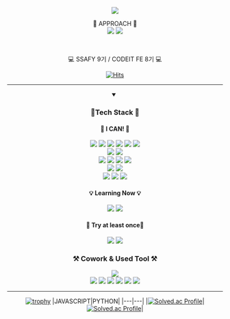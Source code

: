 <div align="center">
<img src="https://capsule-render.vercel.app/api?type=waving&color=gradient&customColorList=0,1,2&height=400&section=header&text=Welcome&desc=Seong-Gu`s%20Memorial&descAlign=80&descAlignY=65&stroke=ffffff&animation=fadeIn&fontSize=80&fontColor=fffff0" />


📲 APPROACH 📲
  <br/>
<a href="https://www.instagram.com/seongku05/" target="_blank"><img src="https://img.shields.io/badge/seongku05-E4405F?style=flat-square&logo=instagram&logoColor=white"/></a>
 <a href="sungku2757@gmail.com" target="_blank"><img src="https://img.shields.io/badge/castlenine0076@gmail.com-EA4335?style=flat-square&logo=Gmail&logoColor=white"/></a>

  <br/>
  
  💻 SSAFY 9기 / CODEIT FE 8기 💻 <br/>


[![Hits](https://hits.seeyoufarm.com/api/count/incr/badge.svg?url=https://github.com/L1m3Kun/hit-counter&count_bg=%235491C8&title_bg=%23555555&icon=&icon_color=%23E7E7E7&title=Hits&edge_flat=false)](https://hits.seeyoufarm.com)

---
<details markdwon="1" open>
  <summary><h3>📜Tech Stack 📜</h3></summary>

#### 💪 I CAN! 💪
<img src="https://img.shields.io/badge/HTML-E34F26?style=flat-square&logo=HTML5&logoColor=white"/>
<img src="https://img.shields.io/badge/CSS-1572B6?style=flat-square&logo=CSS3&logoColor=white"/>
<img src="https://img.shields.io/badge/JavaScript-000000?style=flat-square&logo=JavaScript&logoColor=#F7DF1E"/>
<img src="https://img.shields.io/badge/TypeScript-3178C6?style=flat-square&logo=TypeScript&logoColor=white"/>
<img src="https://img.shields.io/badge/REACT-61DAFB?style=flat-square&logo=React&logoColor=black"/>
<img src="https://img.shields.io/badge/NEXT-000000?style=flat-square&logo=nextdotjs&logoColor=white"/>
<br/>
<img src="https://img.shields.io/badge/TanstackReactQuery-FF4154?style=flat-square&logo=reactquery&logoColor=white"/>
<img src="https://img.shields.io/badge/ReactHookForm-EC5990?style=flat-square&logo=reacthookform&logoColor=white"/>
<br/>
<img src="https://img.shields.io/badge/Vuetify-1867C0?style=flat-square&logo=Vuetify&logoColor=white"/>
<img src="https://img.shields.io/badge/Tailwindcss-06B6D4?style=flat-square&logo=tailwindcss&logoColor=white"/>
<img src="https://img.shields.io/badge/Bootstrap-7952B3?style=flat-square&logo=bootstrap&logoColor=white"/>
<img src="https://img.shields.io/badge/StyledComponents-DB7093?style=flat-square&logo=styledcomponents&logoColor=white"/>
<br/>
<img src="https://img.shields.io/badge/Dart-0175C2?style=flat-square&logo=Dart&logoColor=white"/>
<img src="https://img.shields.io/badge/Flutter-02569B?style=flat-square&logo=Flutter&logoColor=white"/>
<br/>
<img src="https://img.shields.io/badge/Python-3776AB?style=flat-square&logo=Python&logoColor=yellow"/>
<img src="https://img.shields.io/badge/Pytorch-EE4C2C?style=flat-square&logo=PyTorch&logoColor=white"/>
<img src="https://img.shields.io/badge/TensorFlow-FF6F00?style=flat-square&logo=TensorFlow&logoColor=white"/>


#### 💡 Learning Now 💡

<img src="https://img.shields.io/badge/Redux-764ABC?style=flat-square&logo=Redux&logoColor=white"/>
<img src="https://img.shields.io/badge/Recoil-3578E5?style=flat-square&logo=Recoil&logoColor=white"/>


 
#### 🚀 Try at least once🚀
<img src="https://img.shields.io/badge/Django-092E20?style=flat-square&logo=Django&logoColor=white"/>
<img src="https://img.shields.io/badge/Vue.js-4FC08D?style=flat-square&logo=Vue.js&logoColor=white"/>


  
### ⚒️ Cowork & Used Tool ⚒️
<img src="https://img.shields.io/badge/Visual Studio Code-007ACC?style=flat-square&logo=Visual Studio Code&logoColor=black"/>
<br/>
<img src="https://img.shields.io/badge/Git-181717?style=flat-square&logo=Git&logoColor=white"/>
<img src="https://img.shields.io/badge/GitHub-181717?style=flat-square&logo=GitHub&logoColor=white"/>
<img src="https://img.shields.io/badge/GitLab-FC6D26?style=flat-square&logo=GitLab&logoColor=white"/>
<img src="https://img.shields.io/badge/JIRA-0052CC?style=flat-square&logo=Jira&logoColor=white"/>
<img src="https://img.shields.io/badge/Notion-000000?style=flat-square&logo=Notion&logoColor=white"/>
<img src="https://img.shields.io/badge/Figma-F24E1E?style=flat-square&logo=Figma&logoColor=white"/>
</details>
 
<hr/>
 
[![trophy](https://github-profile-trophy.vercel.app/?username=L1m3Kun&row=1&column=2)](https://github.com/ryo-ma/github-profile-trophy)
|JAVASCRIPT|PYTHON|
|---|---|
|[![Solved.ac Profile](http://mazassumnida.wtf/api/v2/generate_badge?boj=ksk0076)](https://solved.ac/ksk0076)|[![Solved.ac Profile](http://mazassumnida.wtf/api/v2/generate_badge?boj=sungku2757)](https://solved.ac/sungku2757)|
  


  <!--
**L1m3Kun/L1m3Kun** is a ✨ _special_ ✨ repository because its `README.md` (this file) appears on your GitHub profile.





Here are some ideas to get you started:

- 🔭 I’m currently working on ...
- 🌱 I’m currently learning ...
- 👯 I’m looking to collaborate on ...
- 🤔 I’m looking for help with ...
- 💬 Ask me about ...
- 📫 How to reach me: ...
- 😄 Pronouns: ...
- ⚡ Fun fact: ...
-->
</div>
